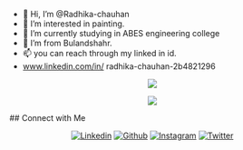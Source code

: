 - 👋 Hi, I’m @Radhika-chauhan
- 👀 I’m interested in painting.
- 🌱 I’m currently studying in ABES engineering college
- 💞️ I’m from Bulandshahr.
- 📫 you can reach through my linked in id.
- www.linkedin.com/in/
radhika-chauhan-2b4821296


  
<!---
Radhikaa-chauhan/Radhikaa-chauhan is a ✨ special ✨ repository because its `README.md` (this file) appears on your GitHub profile.
You can click the Preview link to take a look at your changes.
--->

<div align="center">

![](https://github-profile-summary-cards.vercel.app/api/cards/profile-details?username=Radhikaa-chauhan&theme=default)

![](https://github-readme-streak-stats.herokuapp.com/?user=Radhikaa-chauhan&theme=vue&hide_border=true)	
 <br/>
</div> 
            ## Connect with Me


<p align="center">
  <a href="https://www.linkedin.com/in/radhika-chauhan-2b4821296?utm_source=share&utm_campaign=share_via&utm_content=profile&utm_medium=android_app "><img alt="Linkedin" title="Radhika Chauhan Linkedin" src="https://img.shields.io/badge/LinkedIn-0077B5?style=for-the-badge&logo=linkedin&logoColor=white"></a>
  <a href="https://github.com/Radhikaa-chauhan"><img alt="Github" title="Radhika Chauhan Github" src="https://img.shields.io/badge/GitHub-100000?style=for-the-badge&logo=github&logoColor=white"></a>
 <a href="https://www.instagram.com/_radhikaa5/"><img alt="Instagram" title="Radhika Chauhan Instagram" src="https://img.shields.io/badge/Instagram-E4405F?style=for-the-badge&logo=instagram&logoColor=white"></a>
<a href="https://x.com/Radhikacha05"><img alt="Twitter" title="Radhika Chauhan Twitter" src="https://img.shields.io/badge/Twitter-1DA1F2?style=for-the-badge&logo=twitter&logoColor=white"></a>

</p>
